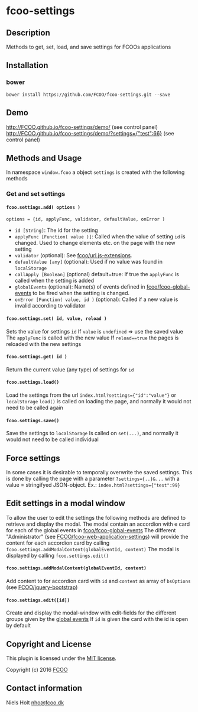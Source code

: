 # fcoo-settings
>


## Description
Methods to get, set, load, and save settings for FCOOs applications

## Installation
### bower
`bower install https://github.com/FCOO/fcoo-settings.git --save`

## Demo
http://FCOO.github.io/fcoo-settings/demo/  (see control panel)
http://FCOO.github.io/fcoo-settings/demo/?settings={"test":66}  (see control panel)

## Methods and Usage
In namespace `window.fcoo` a object `settings` is created with the following methods

### Get and set settings

#### `fcoo.settings.add( options )`
    options = {id, applyFunc, validator, defaultValue, onError )

- `id [String]`: The id for the setting
- `applyFunc [Function( value )]`: Called when the value of setting `id` is changed. Used to change elements etc. on the page with the new setting
- `validator` (optional): See [fcoo/url.js-extensions](https://github.com/FCOO/url.js-extensions#validatevalue-value-validator-).
- `defaultValue [any]` (optional): Used if no value was found in `localStorage`
- `callApply [Boolean]` (optional) default=true: If true the `applyFunc` is called when the setting is added
- `globalEvents` (optional): Name(s) of events defined in [fcoo/fcoo-global-events](https://github.com/FCOO/fcoo-global-events) to be fired when the setting is changed.
- `onError [Function( value, id )` (optional): Called if a new value is invalid according to validator

#### `fcoo.settings.set( id, value, reload )`
Sets the value for settings `id`
If `value` is `undefined` => use the saved value
The `applyFunc` is called with the new value
If `reload==true` the pages is reloaded with the new settings

#### `fcoo.settings.get( id )`
Return the current value (any type) of settings for `id`

#### `fcoo.settings.load()`
Load the settings from the url `index.html?settings={"id":"value"}` or `localStorage`
`load()` is called on loading the page, and normally it would not need to be called again

#### `fcoo.settings.save()`
Save the settings to `localStorage`
Is called on `set(...)`, and normally it would not need to be called individual

## Force settings
In some cases it is desirable to temporally overwrite the saved settings.
This is done by calling the page with a parameter `?settings={..}&...` with a value = stringifyed JSON-object.
Ex.: `index.html?settings={"test":99}`

## Edit settings in a modal window
To allow the user to edit the settings the following methods are defined to retrieve and display the modal.
The modal contain an accordion with e card for each of the global events in [fcoo/fcoo-global-events](https://github.com/FCOO/fcoo-global-events)
The different "Administrator" (see [FCOO/fcoo-web-application-settings](https://gitlab.com/FCOO/fcoo-web-application-settings)) will provide the content for each accordion card by calling `fcoo.settings.addModalContent(globalEventId, content)`
The modal is displayed by calling `fcoo.settings.edit()`

#### `fcoo.settings.addModalContent(globalEventId, content)`
Add content to for accordion card with `id` and `content` as array of `bsOptions` (see [FCOO/jquery-bootstrap](https://github.com/FCOO/jquery-bootstrap))

#### `fcoo.settings.edit([id])`
Create and display the modal-window with edit-fields for the different groups given by the [global events](https://github.com/FCOO/fcoo-global-events)
If `id` is given the card with the id is open by default

## Copyright and License
This plugin is licensed under the [MIT license](https://github.com/FCOO/fcoo-settings/LICENSE).

Copyright (c) 2016 [FCOO](https://github.com/FCOO)

## Contact information

Niels Holt nho@fcoo.dk

